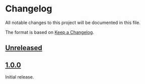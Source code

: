 # Changelog

All notable changes to this project will be documented in this file.

The format is based on [Keep a Changelog](https://keepachangelog.com/en/1.0.0/).

## [Unreleased]

## [1.0.0]

Initial release.

[unreleased]: https://github.com/Stormheg/drf_base64_binaryfield/compare/HEAD...HEAD
[1.0.0]: https://github.com/Stormheg/drf_base64_binaryfield/releases/tag/1.0.0
